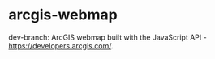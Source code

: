 # arcgis-webmap

dev-branch: ArcGIS webmap built with the JavaScript API - https://developers.arcgis.com/.
